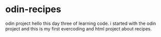 # odin-recipes
odin project
hello this day three of learning code.
i started with the odin project and this is my first evercoding and html project about recipes.